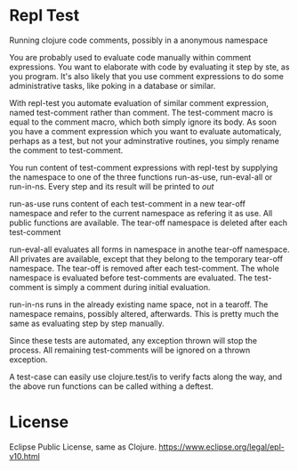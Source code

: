 # Repl Test
Running clojure code comments, possibly in a anonymous namespace

You are probably used to evaluate code manually within comment expressions. You want to elaborate with code by evaluating it step by ste, as you program. It's also likely that you use comment expressions to do some administrative tasks, like poking in a database or similar.

With repl-test you automate evaluation of similar comment expression, named test-comment rather than comment. The test-comment macro is equal to the comment macro, which both simply ignore its body. As soon you have a comment expression which you want to evaluate automaticaly, perhaps as a test, but not your adminstrative routines, you simply rename the comment to test-comment.

You run content of test-comment expressions with repl-test by supplying the namespace to one of the three functions run-as-use, run-eval-all or run-in-ns. Every step and its result will be printed to *out* 

run-as-use runs content of each test-comment in a new tear-off namespace and refer to the current namespace as refering it as use. All public functions are available. The tear-off namespace is deleted after each test-comment

run-eval-all evaluates all forms in namespace in anothe tear-off namespace. All privates are available, except that they belong to the temporary tear-off namespace. The tear-off is removed after each test-comment. The whole namespace is evaluated before test-comments are evaluated. The test-comment is simply a comment during initial evaluation.

run-in-ns runs in the already existing name space, not in a tearoff. The namespace remains, possibly altered, afterwards. This is pretty much the same as evaluating step by step manually. 

Since these tests are automated, any exception thrown will stop the process. All remaining test-comments will be ignored on a thrown exception.

A test-case can easily use clojure.test/is to verify facts along the way, and the above run functions can be called withing a deftest.




# License
Eclipse Public License, same as Clojure. https://www.eclipse.org/legal/epl-v10.html

